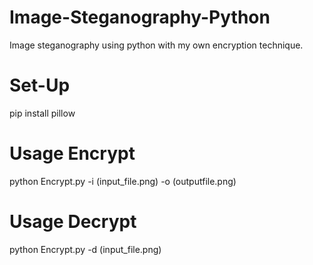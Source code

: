 # Image-Steganography-Python
Image steganography using python with my own encryption technique.
# Set-Up
pip install pillow
# Usage Encrypt
python Encrypt.py -i (input_file.png) -o (outputfile.png)
# Usage Decrypt
python Encrypt.py -d (input_file.png) 
